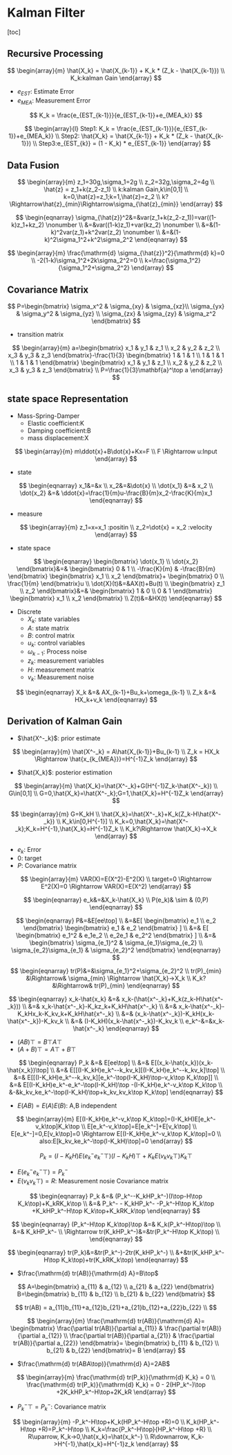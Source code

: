 # Kalman Filter

[toc]

## Recursive Processing

$$
\begin{array}{m} 
\hat{X_k} = \hat{X_{k-1}} + K_k * (Z_k - \hat{X_{k-1}}) \\
K_k:kalman Gain
\end{array}
$$

* $e_{EST}$: Estimate Error 
* $e_{MEA}$: Measurement Error

$$
K_k = \frac{e_{EST_{k-1}}}{e_{EST_{k-1}}+e_{MEA_k}}
$$

$$
\begin{array}{l} 
Step1: K_k = \frac{e_{EST_{k-1}}}{e_{EST_{k-1}}+e_{MEA_k}} \\
Step2: \hat{X_k} = \hat{X_{k-1}} + K_k * (Z_k - \hat{X_{k-1}}) \\
Step3:e_{EST_{k}} = (1 - K_k) * e_{EST_{k-1}}
\end{array}
$$

## Data Fusion

$$
\begin{array}{m} 
z_1=30g,\sigma_1=2g \\
z_2=32g,\sigma_2=4g \\
\hat{z} = z_1+k(z_2-z_1) \\
k:kalman Gain,k\in[0,1]  \\
k=0,\hat{z}=z_1;k=1,\hat{z}=z_2 \\
k?\Rightarrow\hat{z}_{min}\Rightarrow\sigma_{\hat{z}_{min}}
\end{array}
$$

$$
\begin{eqnarray}
\sigma_{\hat{z}}^2&=&var(z_1+k(z_2-z_1))=var((1-k)z_1+kz_2) \nonumber    \\
&=&var((1-k)z_1)+var(kz_2) \nonumber    \\
&=&(1-k)^2var(z_1)+k^2var(z_2) \nonumber    \\
&=&(1-k)^2\sigma_1^2+k^2\sigma_2^2
\end{eqnarray}
$$

$$
\begin{array}{m}
\frac{\mathrm{d} \sigma_{\hat{z}}^2}{\mathrm{d} k}=0 \\
-2(1-k)\sigma_1^2+2k\sigma_2^2=0  \\
k=\frac{\sigma_1^2}{\sigma_1^2+\sigma_2^2}
\end{array}
$$

## Covariance Matrix

$$
P=\begin{bmatrix}
 \sigma_x^2  & \sigma_{xy}  & \sigma_{xz}\\
 \sigma_{yx} & \sigma_y^2   & \sigma_{yz} \\
 \sigma_{zx} & \sigma_{zy}  & \sigma_z^2
\end{bmatrix}
$$

* transition matrix

$$
\begin{array}{m}
a=\begin{bmatrix}
  x_1 & y_1  & z_1 \\
  x_2 & y_2  & z_2 \\
  x_3 & y_3  & z_3
\end{bmatrix}-\frac{1}{3}
\begin{bmatrix}
  1 & 1  & 1 \\
  1 & 1  & 1 \\
  1 & 1  & 1
\end{bmatrix}
\begin{bmatrix}
  x_1 & y_1  & z_1 \\
  x_2 & y_2  & z_2 \\
  x_3 & y_3  & z_3
\end{bmatrix}
\\
P=\frac{1}{3}\mathbf{a}^\top a
\end{array}
$$

## state space Representation

* Mass-Spring-Damper
	* Elastic coefficient:K
	* Damping coefficient:B
	* mass displacement:X

$$
\begin{array}{m}
m\ddot{x}+B\dot{x}+Kx=F \\
F \Rightarrow u:Input
\end{array}
$$

* state

$$
\begin{eqnarray}
x_1&=&x \\
x_2&=&\dot{x} \\
\dot{x_1} &=& x_2 \\
\dot{x_2} &=& \ddot{x}=\frac{1}{m}u-\frac{B}{m}x_2-\frac{K}{m}x_1
\end{eqnarray}
$$

* measure

$$
\begin{array}{m}
z_1=x=x_1 :positin \\
z_2=\dot{x} = x_2 :velocity
\end{array}
$$

* state space

$$
\begin{eqnarray}
\begin{bmatrix}
  \dot{x_1}  \\
  \dot{x_2} 
\end{bmatrix}&=&
\begin{bmatrix}
   0 & 1 \\
   -\frac{K}{m} & -\frac{B}{m}
\end{bmatrix}
\begin{bmatrix}
  x_1  \\
  x_2 
\end{bmatrix}+
\begin{bmatrix}
  0  \\
  \frac{1}{m} 
\end{bmatrix}u
\\
\dot{X}(t)&=&AX(t)+Bu(t)
\\
\begin{bmatrix}
  z_1  \\
  z_2 
\end{bmatrix}&=&
\begin{bmatrix}
   1 & 0 \\
   0 & 1
\end{bmatrix}
\begin{bmatrix}
  x_1  \\
  x_2 
\end{bmatrix} 
\\
Z(t)&=&HX(t)
\end{eqnarray}
$$

* Discrete
	* $X_k$: state variables
	* $A$: state matrix
	* $B$: control matrix
	* $u_k$: control variables
	* $\omega_{k-1}$: Process noise
	* $z_k$: measurement variables
	* $H$: measurement matrix
	* $v_k$: Measurement noise

$$
\begin{eqnarray}
X_k &=& AX_{k-1}+Bu_k+\omega_{k-1} \\
Z_k &=& HX_k+v_k
\end{eqnarray}
$$

## Derivation of Kalman Gain

* $\hat{X^-_k}$: prior estimate

$$
\begin{array}{m}
\hat{X^-_k} = A\hat{X_{k-1}}+Bu_{k-1} \\
Z_k = HX_k \Rightarrow \hat{x_{k_{MEA}}}=H^{-1}Z_k
\end{array}
$$

* $\hat{X_k}$: posterior estimation

$$
\begin{array}{m}
\hat{X_k}=\hat{X^-_k}+G(H^{-1}Z_k-\hat{X^-_k}) \\
G\in[0,1] \\
G=0,\hat{X_k}=\hat{X^-_k};G=1,\hat{X_k}=H^{-1}Z_k 
\end{array}
$$

$$
\begin{array}{m}
G=K_kH \\
\hat{X_k}=\hat{X^-_k}+K_k(Z_k-H\hat{X^-_k}) \\
K_k\in[0,H^{-1}] \\
K_k=0,\hat{X_k}=\hat{X^-_k};K_k=H^{-1},\hat{X_k}=H^{-1}Z_k \\
K_k?\Rightarrow \hat{X_k}->X_k
\end{array}
$$

* $e_k$: Error
* $0$: target
* $P$: Covariance matrix


$$
\begin{array}{m}
VAR(X)=E(X^2)-E^2(X) \\
target=0 \Rightarrow E^2(X)=0 \Rightarrow VAR(X)=E(X^2)
\end{array}
$$

$$
\begin{eqnarray}
e_k&=&X_k-\hat{X_k} \\
P(e_k)& \sim & (0,P) 
\end{eqnarray}
$$

$$
\begin{eqnarray}
P&=&E[ee\top] \\
 &=&E[
\begin{bmatrix}
    e_1 \\
    e_2
\end{bmatrix}
\begin{bmatrix}
    e_1 & e_2
\end{bmatrix}
] \\
&=&
E[
\begin{bmatrix}
    e_1^2 & e_1e_2 \\
    e_2e_1 & e_2^2
\end{bmatrix}
] \\
&=&
\begin{bmatrix}
    \sigma_{e_1}^2 & \sigma_{e_1}\sigma_{e_2} \\
    \sigma_{e_2}\sigma_{e_1} & \sigma_{e_2}^2
\end{bmatrix} 
\end{eqnarray}
$$

$$
\begin{eqnarray}
tr(P)&=&\sigma_{e_1}^2+\sigma_{e_2}^2 \\
tr(P)_{min} &\Rightarrow& \sigma_{min} \Rightarrow \hat{X_k}->X_k \\
K_k? &\Rightarrow& tr(P)_{min}
\end{eqnarray}
$$

$$
\begin{eqnarray}
x_k-\hat{x_k} &=& x_k-(\hat{x^-_k}+K_k(z_k-H\hat{x^-_k})) \\
&=& x_k-\hat{x^-_k}-K_kz_k+K_kH\hat{x^-_k} \\
&=& x_k-\hat{x^-_k}-K_kHx_k-K_kv_k+K_kH\hat{x^-_k} \\
&=& (x_k-\hat{x^-_k})-K_kH(x_k-\hat{x^-_k})-K_kv_k \\
&=& (I-K_kH)(x_k-\hat{x^-_k})-K_kv_k \\
e_k^-&=&x_k-\hat{x^-_k}
\end{eqnarray}
$$

* $(AB)\top=B\top A\top$
* $(A+B)\top=A\top+B\top$

$$
\begin{eqnarray}
P_k &=& E[ee\top] \\
&=& E[(x_k-\hat{x_k})(x_k-\hat{x_k})\top] \\
&=& E[[(I-K_kH)e_k^--k_kv_k][(I-K_kH)e_k^--k_kv_k]\top] \\
&=& E[[(I-K_kH)e_k^--k_kv_k][e_k^-\top(I-K_kH)\top-v_k\top K_k\top]] \\
&=& E[(I-K_kH)e_k^-e_k^-\top(I-K_kH)\top -(I-K_kH)e_k^-v_k\top K_k\top \\
    &-&k_kv_ke_k^-\top(I-K_kH)\top+k_kv_kv_k\top K_k\top]
\end{eqnarray}
$$

* $E(AB)=E(A)E(B)$: A,B independent

$$
\begin{array}{m}
E[(I-K_kH)e_k^-v_k\top K_k\top]=(I-K_kH)E[e_k^-v_k\top]K_k\top \\
E[e_k^-v_k\top]=E[e_k^-]+E[v_k\top] \\
E[e_k^-]=0,E[v_k\top]=0 \Rightarrow E[(I-K_kH)e_k^-v_k\top K_k\top]=0 \\
also:E[k_kv_ke_k^-\top(I-K_kH)\top]=0
\end{array}
$$

$$
P_k =(I-K_kH)E(e_k^-e_k^-\top)(I-K_kH)\top+K_kE(v_kv_k\top)K_k\top
$$

* $E(e_k^-e_k^-\top)=P_k^-$
* $E(v_kv_k\top)=R$: Measurement nosie Covariance matrix

$$
\begin{eqnarray}
P_k &=& (P_k^--K_kHP_k^-)(I\top-H\top K_k\top)+K_kRK_k\top \\
&=& P_k^- - K_kHP_k^- -P_k^-H\top K_k\top +K_kHP_k^-H\top K_k\top+K_kRK_k\top
\end{eqnarray}
$$

$$
\begin{eqnarray}
(P_k^-H\top K_k\top)\top &=& K_k(P_k^-H\top)\top \\
&=& K_kHP_k^- \\
\Rightarrow tr(K_kHP_k^-)&=&tr(P_k^-H\top K_k\top) \\
\end{eqnarray}
$$

$$
\begin{eqnarray}
tr(P_k)&=&tr(P_k^-)-2tr(K_kHP_k^-) \\
&+&tr(K_kHP_k^-H\top K_k\top)+tr(K_kRK_k\top)
\end{eqnarray}
$$


* $\frac{\mathrm{d} tr(AB)}{\mathrm{d} A}=B\top$


$$
A=\begin{bmatrix}
    a_{11} & a_{12} \\
    a_{21} & a_{22}
\end{bmatrix}
B=\begin{bmatrix}
    b_{11} & b_{12} \\
    b_{21} & b_{22} 
\end{bmatrix}
$$

$$
tr(AB) = a_{11}b_{11}+a_{12}b_{21}+a_{21}b_{12}+a_{22}b_{22} \\
$$

$$
\begin{array}{m}
\frac{\mathrm{d} tr(AB)}{\mathrm{d} A}= 
\begin{bmatrix}
    \frac{\partial tr(AB)}{\partial a_{11}}  & \frac{\partial tr(AB)}{\partial a_{12}} \\
    \frac{\partial tr(AB)}{\partial a_{21}}  & \frac{\partial tr(AB)}{\partial a_{22}} 
\end{bmatrix}=
\begin{bmatrix}
    b_{11} & b_{12} \\
    b_{21} & b_{22} 
\end{bmatrix}= B
\end{array}
$$

* $\frac{\mathrm{d} tr(ABA\top)}{\mathrm{d} A}=2AB$

$$
\begin{array}{m}
\frac{\mathrm{d} tr(P_k)}{\mathrm{d} K_k} = 0 \\
\frac{\mathrm{d} tr(P_k)}{\mathrm{d} K_k} = 0 - 2(HP_k^-)\top +2K_kHP_k^-H\top+2K_kR
\end{array}
$$

* $P_k^-\top=P_k^-$: Covariance matrix

$$
\begin{array}{m}
-P_k^-H\top+K_k(HP_k^-H\top +R)=0 \\
K_k(HP_k^-H\top +R)=P_k^-H\top \\
K_k=\frac{P_k^-H\top}{HP_k^-H\top +R} \\
R\uparrow, K_k->0,\hat{x_k}=\hat{x_k^-} \\
R\downarrow, K_k->H^{-1},\hat{x_k}=H^{-1}z_k
\end{array}
$$
